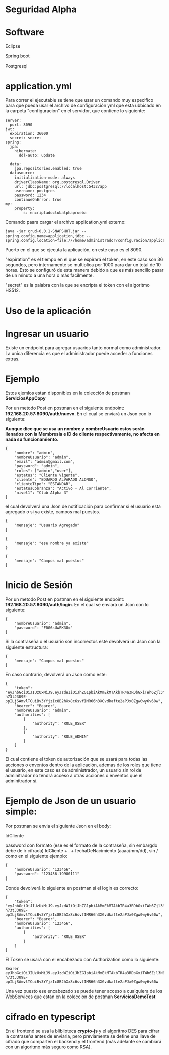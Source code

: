 # Seguridad Alpha

# Software

Eclipse

Spring boot

Postgresql

# application.yml

Para correr el ejecutable se tiene que usar un comando muy especifico para que pueda usar el archivo de configuración yml que esta ubbicado en la carpeta "configuracion" en el servidor, que contiene lo siguiente:

```
server:
  port: 8090
jwt:
  expiration: 36000
  secret: secret
spring:
  jpa:
    hibernate:
      ddl-auto: update

  data:
    jpa.repositories.enabled: true
  datasource:
    initialization-mode: always
    driverClassName: org.postgresql.Driver
    url: jdbc:postgresql://localhost:5432/app
    username: postgres
    password: 1234
    continueOnError: true
my:
    property:
        s: encriptadoclubalphaprueba
```

Comando paara cargar el archivo application.yml externo:

```
java -jar crud-0.0.1-SNAPSHOT.jar --spring.config.name=application,jdbc --spring.config.location=file:///home/administrador/configuracion/application.yml
```


Puerto en el que se ejecuta la aplicación, en este caso es el 8090.

"expiration" es el tiempo en el que se expirará el token, en este caso son 36 segundos, pero internamente se multiplica por 1000 para dar un total de 10 horas. 
Esto se configuró de esta manera debido a que es más sencillo pasar de un minuto a una hora o más facilmente.

"secret" es la palabra con la que se encripta el token con el algoritmo HS512.

# Uso de la aplicación

# Ingresar un usuario

Existe un endpoint para agregar usuarios tanto normal como administrador. La unica diferencia es que el administrador puede acceder a funciones extras. 

# Ejemplo

Estos ejemlos estan disponibles en la colección de postman **ServiciosAppCopy**

Por un metodo Post en postman en el siguiente endpoint: **192.168.20.57:8090/auth/nuevo**. En el cual se enviará un Json con lo siguiente:

**Aunque dice que se usa un nombre y nombreUsuario estos serán llenados con la Membresia e ID de cliente respectivamente, no afecta en nada su funcionamiento.**

```
{
    "nombre": "admin",
    "nombreUsuario": "admin",
    "email": "admin@gmail.com",
    "password": "admin",
    "roles": ["admin","user"],
    "estatus": "Cliente Vigente",
    "cliente": "EDUARDO ALVARADO ALONSO",
    "clienteTipo": "ESTANDAR",
    "estatusCobranza": "Activo - Al Corriente",
    "nivel1": "Club Alpha 3"
}
```

el cual devolverá una Json de notificación para confirmar si el usuario esta agregado o si ya existe, campos mal puestos. 

```
{
    "mensaje": "Usuario Agregado"
}
```

```
{
    "mensaje": "ese nombre ya existe"
}

```

```
{
    "mensaje": "Campos mal puestos"
}

```

# Inicio de Sesión

Por un metodo Post en postman en el siguiente endpoint: **192.168.20.57:8090/auth/login**. En el cual se enviará un Json con lo siguiente:

```
{
    "nombreUsuario": "admin",
    "password": "F0G6sUwEK38="
}
```

Si la contraseña o el usuario son incorrectos este devolverá un Json con la siguiente estructura: 

```
{
    "mensaje": "Campos mal puestos"
}

```

En caso contrario, devolverá un Json como este: 

```
{
    "token": "eyJhbGciOiJIUzUxMiJ9.eyJzdWIiOiJhZG1pbiAkMmEkMTAkbTR4a3RDbGxiTWh6Zjl3NEc1MEFhLktsMEJ3bEFVZlhOZHBETGFrMU5YcGsvNEJvczFmVWkiLCJpYXQiOjE2MjczMTU2MTEsImV4cCI6MTYyNzM1MTYxMX0.LtCqYE_-h73tJ3U9E-ppILjSAmvlTCuiBv3YYjzIc8B2hXx8c6svfIMR66h3XGvdkafte2aPJx0Zgw0wy6v60w",
    "bearer": "Bearer",
    "nombreUsuario": "admin",
    "authorities": [
        {
            "authority": "ROLE_USER"
        },
        {
            "authority": "ROLE_ADMIN"
        }
    ]
}
```
El cual contiene el token de autorización que se usará para todas las acciones o enventos dentro de la aplicación, ademas de los roles que tiene el usuario, en este caso es de administrador,
un usuario sin rol de adminitrador no tendrá acceso a otras acciones o enventos que el adminitrador sí. 

# **Ejemplo de Json de un usuario simple:**

Por postman se envia el siguiente Json en el body:

IdCliente

password con formato (ese es el formato de la contraseña, sin embargdo debe de ir cifrada) IdCliente + . + fechaDeNacimiento (aaaa/mm/dd), sin / como en el siguiente ejemplo: 
```
{
    "nombreUsuario": "123456",
    "password": "123456.19980111"
}
```
Donde devolverá lo siguiente en postman si el login es correcto: 
```
{
    "token": "eyJhbGciOiJIUzUxMiJ9.eyJzdWIiOiJhZG1pbiAkMmEkMTAkbTR4a3RDbGxiTWh6Zjl3NEc1MEFhLktsMEJ3bEFVZlhOZHBETGFrMU5YcGsvNEJvczFmVWkiLCJpYXQiOjE2MjczMTU2MTEsImV4cCI6MTYyNzM1MTYxMX0.LtCqYE_-h73tJ3U9E-ppILjSAmvlTCuiBv3YYjzIc8B2hXx8c6svfIMR66h3XGvdkafte2aPJx0Zgw0wy6v60w",
    "bearer": "Bearer",
    "nombreUsuario": "123456",
    "authorities": [
        {
            "authority": "ROLE_USER"
        }
    ]
}
```

El Token se usará con el encabezado con Authorization como lo siguiente: 

```
Bearer eyJhbGciOiJIUzUxMiJ9.eyJzdWIiOiJhZG1pbiAkMmEkMTAkbTR4a3RDbGxiTWh6Zjl3NEc1MEFhLktsMEJ3bEFVZlhOZHBETGFrMU5YcGsvNEJvczFmVWkiLCJpYXQiOjE2MjczMTU2MTEsImV4cCI6MTYyNzM1MTYxMX0.LtCqYE_-h73tJ3U9E-ppILjSAmvlTCuiBv3YYjzIc8B2hXx8c6svfIMR66h3XGvdkafte2aPJx0Zgw0wy6v60w
```

Una vez puesto ese encabezado se puede tener acceso a cualquiera de los WebServices que estan en la coleccion de postman **ServiciosDemoTest**


# cifrado en typescript

En el frontend se usa la bliblioteca **crypto-js** y el algoritmo DES para cifrar la contraseña antes de enviarla, pero previamente se define una llave de cifrado que comparten el backend y el frontend (más adelante se cambiará con un algoritmo más seguro como RSA). 
